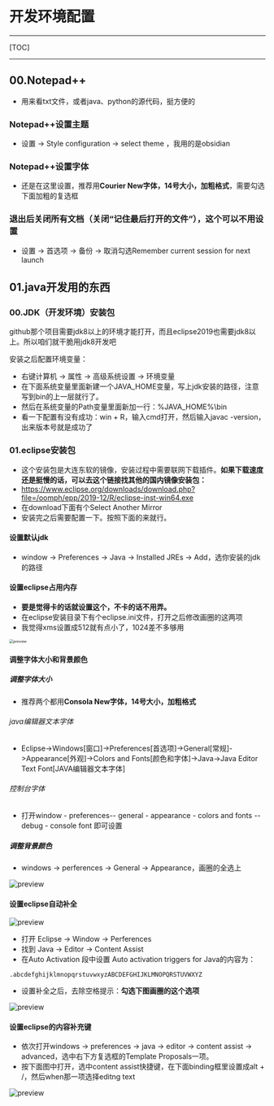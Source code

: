 # 开发环境配置

---
[TOC]

---

## 00.Notepad++

+ 用来看txt文件，或者java、python的源代码，挺方便的

### Notepad++设置主题

+ 设置 -> Style configuration -> select theme ，我用的是obsidian

### Notepad++设置字体

+ 还是在这里设置，推荐用**Courier  New字体，14号大小，加粗格式**，需要勾选下面加粗的复选框

### 退出后关闭所有文档（关闭“记住最后打开的文件”），这个可以不用设置

+ 设置 -> 首选项 -> 备份 -> 取消勾选Remember current session for next launch

## 01.java开发用的东西

###  00.JDK（开发环境）安装包

github那个项目需要jdk8以上的环境才能打开，而且eclipse2019也需要jdk8以上。所以咱们就干脆用jdk8开发吧

安装之后配置环境变量：

+ 右键计算机 -> 属性 -> 高级系统设置 -> 环境变量
+ 在下面系统变量里面新建一个JAVA_HOME变量，写上jdk安装的路径，注意写到bin的上一层就行了。
+ 然后在系统变量的Path变量里面新加一行：%JAVA_HOME%\bin
+ 看一下配置有没有成功：win + R，输入cmd打开，然后输入javac -version，出来版本号就是成功了

### 01.eclipse安装包

+ 这个安装包是大连东软的镜像，安装过程中需要联网下载插件。**如果下载速度还是挺慢的话，可以去这个链接找其他的国内镜像安装包：**
+ https://www.eclipse.org/downloads/download.php?file=/oomph/epp/2019-12/R/eclipse-inst-win64.exe
+ 在download下面有个Select Another Mirror
+ 安装完之后需要配置一下。按照下面的来就行。

#### 设置默认jdk

+ window -> Preferences -> Java -> Installed JREs -> Add，选你安装的jdk的路径

#### 设置eclipse占用内存

+ **要是觉得卡的话就设置这个，不卡的话不用弄。**
+ 在eclipse安装目录下有个eclipse.ini文件，打开之后修改画圈的这两项
+ 我觉得xms设置成512就有点小了，1024差不多够用

<img src="https://pic3.zhimg.com/v2-96999b4b8c540598b627009418b4ad6a_r.jpg" alt="preview" style="zoom:50%;" />

#### 调整字体大小和背景颜色

##### 调整字体大小

+ 推荐两个都用**Consola New字体，14号大小，加粗格式**

###### java编辑器文本字体

+ Eclipse->Windows[窗口]->Preferences[首选项]->General[常规]->Appearance[外观]->Colors  and Fonts[颜色和字体]->Java->Java Editor Text Font[JAVA编辑器文本字体]

###### 控制台字体

+ 打开window - preferences-- general - appearance - colors and fonts --debug - console font 即可设置

##### 调整背景颜色

+ windows -> perferences -> General -> Appearance，画圈的全选上

![preview](https://pic2.zhimg.com/v2-83f742fee398c3bcd1a6487475737f99_r.jpg)

#### 设置eclipse自动补全

![preview](https://pic1.zhimg.com/v2-03ffe67ac560682fbafc660ff13ba04c_r.jpg)

+ 打开 Eclipse -> Window -> Perferences
+ 找到 Java -> Editor -> Content Assist
+ 在Auto Activation 段中设置 Auto activation triggers for Java的内容为：

```
.abcdefghijklmnopqrstuvwxyzABCDEFGHIJKLMNOPQRSTUVWXYZ
```
+ 设置补全之后，去除空格提示：**勾选下图画圈的这个选项**

<img src="https://pic3.zhimg.com/v2-578b810b0d670d6de816356ce9b32572_r.jpg" alt="preview" style="zoom:100%;" />

#### 设置eclipse的内容补充键

+ 依次打开windows -> preferences -> java -> editor ->  content assist -> advanced，选中右下方复选框的Template Proposals一项。
+ 按下面图中打开，选中content assist快捷键，在下面binding框里设置成alt + /，然后when那一项选择editng text

<img src="https://pic2.zhimg.com/v2-77105b1dc2298c34fb09cea4c4ec5489_r.jpg" alt="preview" style="zoom:100%;" />